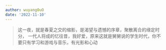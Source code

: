 ```yaml
---
author: wuyangOuO
date: '2022-11-10'
---
```


>这一夜，就是春夏之交的缩影，是渴望与遗憾的序章，聚散离合的缘定时分， 一代人将成的忆往昔，我好爱，原来这就是舅舅说的学生时代，你不要只有学习和游戏与音乐，有光影和心动 

